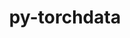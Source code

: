 ---
title: "py-torchdata"
layout: cache
categories: [package, develop-2024-11-17]
meta: {"versions": ["0.9.0"], "compilers": ["apple-clang@=15.0.0", "gcc@=13.2.0"], "oss": ["ubuntu24.04", "ventura"], "platforms": ["darwin", "linux"], "targets": ["aarch64", "x86_64_v3"], "stacks": ["ml-darwin-aarch64-mps", "ml-linux-aarch64-cpu", "ml-linux-aarch64-cuda", "ml-linux-x86_64-cpu", "ml-linux-x86_64-cuda", "root"], "num_specs": 5, "num_specs_by_stack": {"ml-darwin-aarch64-mps": 1, "root": 5, "ml-linux-aarch64-cuda": 1, "ml-linux-aarch64-cpu": 1, "ml-linux-x86_64-cuda": 1, "ml-linux-x86_64-cpu": 1}}
spec_details: [{"hash": "3xriv54ajpsvqqmco6x3hwt43q7ptqpc", "compiler": "apple-clang@=15.0.0", "versions": ["0.9.0"], "os": "ventura", "platform": "darwin", "target": "aarch64", "variants": ["build_system=python_pip"], "stacks": ["ml-darwin-aarch64-mps", "root"], "size": "-", "tarball": "https://binaries.spack.io/develop-2024-11-17/build_cache/darwin-ventura-aarch64/apple-clang-15.0.0/py-torchdata-0.9.0/darwin-ventura-aarch64-apple-clang-15.0.0-py-torchdata-0.9.0-3xriv54ajpsvqqmco6x3hwt43q7ptqpc.spack"}, {"hash": "4k6wzcrtncxkarkieimkjl4nt6x5c4ge", "compiler": "gcc@=13.2.0", "versions": ["0.9.0"], "os": "ubuntu24.04", "platform": "linux", "target": "aarch64", "variants": ["build_system=python_pip"], "stacks": ["ml-linux-aarch64-cuda", "root"], "size": "-", "tarball": "https://binaries.spack.io/develop-2024-11-17/build_cache/linux-ubuntu24.04-aarch64/gcc-13.2.0/py-torchdata-0.9.0/linux-ubuntu24.04-aarch64-gcc-13.2.0-py-torchdata-0.9.0-4k6wzcrtncxkarkieimkjl4nt6x5c4ge.spack"}, {"hash": "vops3njxhy6iwjhogpwhbel32ehv5n6h", "compiler": "gcc@=13.2.0", "versions": ["0.9.0"], "os": "ubuntu24.04", "platform": "linux", "target": "aarch64", "variants": ["build_system=python_pip"], "stacks": ["ml-linux-aarch64-cpu", "root"], "size": "-", "tarball": "https://binaries.spack.io/develop-2024-11-17/build_cache/linux-ubuntu24.04-aarch64/gcc-13.2.0/py-torchdata-0.9.0/linux-ubuntu24.04-aarch64-gcc-13.2.0-py-torchdata-0.9.0-vops3njxhy6iwjhogpwhbel32ehv5n6h.spack"}, {"hash": "6gds5v6bl6i3zobuegpyi2j3ukieqhkt", "compiler": "gcc@=13.2.0", "versions": ["0.9.0"], "os": "ubuntu24.04", "platform": "linux", "target": "x86_64_v3", "variants": ["build_system=python_pip"], "stacks": ["ml-linux-x86_64-cuda", "root"], "size": "-", "tarball": "https://binaries.spack.io/develop-2024-11-17/build_cache/linux-ubuntu24.04-x86_64_v3/gcc-13.2.0/py-torchdata-0.9.0/linux-ubuntu24.04-x86_64_v3-gcc-13.2.0-py-torchdata-0.9.0-6gds5v6bl6i3zobuegpyi2j3ukieqhkt.spack"}, {"hash": "in4pnbtaljww44csgr7wzyktwq2adxcj", "compiler": "gcc@=13.2.0", "versions": ["0.9.0"], "os": "ubuntu24.04", "platform": "linux", "target": "x86_64_v3", "variants": ["build_system=python_pip"], "stacks": ["root", "ml-linux-x86_64-cpu"], "size": "-", "tarball": "https://binaries.spack.io/develop-2024-11-17/build_cache/linux-ubuntu24.04-x86_64_v3/gcc-13.2.0/py-torchdata-0.9.0/linux-ubuntu24.04-x86_64_v3-gcc-13.2.0-py-torchdata-0.9.0-in4pnbtaljww44csgr7wzyktwq2adxcj.spack"}]
---